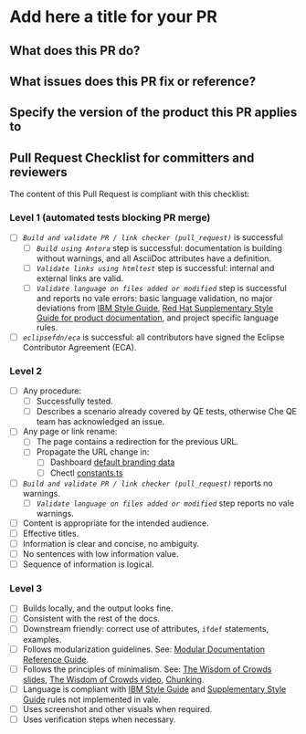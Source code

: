 # Add here a title for your PR

<!-- 
Please use one of the following prefixes for the title:
docs: Documentation not including procedures. Engineering review is mandatory.
procedures: Documentation including procedures. Testing procedures is mandatory. Engineering and QE review is mandatory (Engineering can review on behalf of QE). 
chore: Choreography, release, tooling, version upgrades.
fix: Fix build, language, links, or metadata.
-->

<!-- Read our [Contribution guide](https://github.com/eclipse/che-docs/blob/master/CONTRIBUTING.adoc) before submitting a PR. -->

## What does this PR do?

## What issues does this PR fix or reference?

## Specify the version of the product this PR applies to

## Pull Request Checklist for committers and reviewers

The content of this Pull Request is compliant with this checklist:

### Level 1 (automated tests blocking PR merge)

- [ ] *`Build and validate PR / link checker (pull_request)`* is successful
  - [ ] *`Build using Antora`* step is successful: documentation is building without warnings, and all AsciiDoc attributes have a definition.
  - [ ] *`Validate links using htmltest`* step is successful: internal and external links are valid.
  - [ ] *`Validate language on files added or modified`* step is successful and reports no vale errors: basic language validation, no major deviations from [IBM Style Guide](https://www.oreilly.com/library/view/the-ibm-style/9780132118989/), [Red Hat Supplementary Style Guide for product documentation](https://redhat-documentation.github.io/supplementary-style-guide/), and project specific language rules.
- [ ] *`eclipsefdn/eca`*  is successful: all contributors have signed the Eclipse Contributor Agreement  (ECA).

### Level 2

- [ ] Any procedure:
  - [ ] Successfully tested.
  - [ ] Describes a scenario already covered by QE tests, otherwise Che QE team has acknowledged an issue.
- [ ] Any page or link rename:
  - [ ] The page contains a redirection for the previous URL.
  - [ ] Propagate the URL change in:
    - [ ] Dashboard [default branding data](https://github.com/eclipse-che/che-dashboard/blob/main/src/services/bootstrap/branding.constant.ts)
    - [ ] Chectl [constants.ts](https://github.com/che-incubator/chectl/blob/master/src/constants.ts)
- [ ] *`Build and validate PR / link checker (pull_request)`* reports no warnings.
  - [ ] *`Validate language on files added or modified`* step reports no vale warnings.
- [ ] Content is appropriate for the intended audience.
- [ ] Effective titles.
- [ ] Information is clear and concise, no ambiguity.
- [ ] No sentences with low information value.
- [ ] Sequence of information is logical.

### Level 3

- [ ] Builds locally, and the output looks fine.
- [ ] Consistent with the rest of the docs.
- [ ] Downstream friendly: correct use of attributes, `ifdef` statements, examples.
- [ ] Follows modularization guidelines. See: [Modular Documentation Reference Guide](https://redhat-documentation.github.io/modular-docs/).
- [ ] Follows the principles of minimalism. See: [The Wisdom of Crowds slides](https://docs.google.com/presentation/d/1Yeql9FrRBgKU-QlRU-nblPJ9pfZKgoKcU8SW6SQ_UqI/edit#slide=id.g1f4790d380_2_257), [The Wisdom of Crowds video](https://youtu.be/s3Em8QSXyn8), [Chunking](https://www.nngroup.com/articles/chunking/).
- [ ] Language is compliant with [IBM Style Guide](https://www.oreilly.com/library/view/the-ibm-style/9780132118989/) and [Supplementary Style Guide](https://redhat-documentation.github.io/supplementary-style-guide/) rules not implemented in vale.
- [ ] Uses screenshot and other visuals when required.
- [ ] Uses verification steps when necessary.
